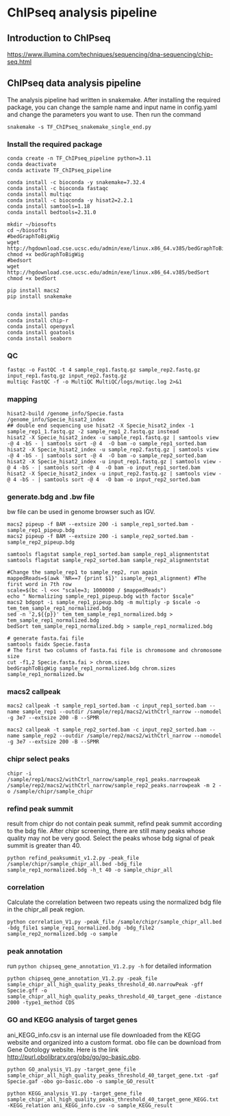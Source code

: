 # ChIPseq analysis pipeline

## Introduction to ChIPseq
https://www.illumina.com/techniques/sequencing/dna-sequencing/chip-seq.html

## ChIPseq data analysis pipeline
The analysis pipeline had written in snakemake. After installing the required package, you can change the sample name and input name in config.yaml and change the parameters you want to use. Then run the command

```
snakemake -s TF_ChIPseq_snakemake_single_end.py
```



### Install the required package
```
conda create -n TF_ChIPseq_pipeline python=3.11
conda deactivate
conda activate TF_ChIPseq_pipeline

conda install -c bioconda -y snakemake=7.32.4
conda install -c bioconda fastaqc
conda install multiqc
conda install -c bioconda -y hisat2=2.2.1
conda install samtools=1.18
conda install bedtools=2.31.0

mkdir ~/biosofts
cd ~/biosofts
#bedGraphToBigWig 
wget http://hgdownload.cse.ucsc.edu/admin/exe/linux.x86_64.v385/bedGraphToBigWig
chmod +x bedGraphToBigWig
#bedsort
wget http://hgdownload.cse.ucsc.edu/admin/exe/linux.x86_64.v385/bedSort
chmod +x bedSort

pip install macs2
pip install snakemake


conda install pandas
conda install chip-r 
conda install openpyxl
conda install goatools
conda install seaborn
```



### QC
```
fastqc -o FastQC -t 4 sample_rep1.fastq.gz sample_rep2.fastq.gz input_rep1.fastq.gz input_rep2.fastq.gz
multiqc FastQC -f -o MultiQC MultiQC/logs/mutiqc.log 2>&1
```

### mapping
```
hisat2-build /genome_info/Specie.fasta /genome_info/Specie_hisat2_index 
## double end sequencing use hisat2 -X Specie_hisat2_index -1 sample_rep1_1.fastq.gz -2 sample_rep1_2.fastq.gz instead
hisat2 -X Specie_hisat2_index -u sample_rep1.fastq.gz | samtools view -@ 4 -bS - | samtools sort -@ 4  -O bam -o sample_rep1_sorted.bam
hisat2 -X Specie_hisat2_index -u sample_rep2.fastq.gz | samtools view -@ 4 -bS - | samtools sort -@ 4  -O bam -o sample_rep2_sorted.bam
hisat2 -X Specie_hisat2_index -u input_rep1.fastq.gz | samtools view -@ 4 -bS - | samtools sort -@ 4  -O bam -o input_rep1_sorted.bam
hisat2 -X Specie_hisat2_index -u input_rep2.fastq.gz | samtools view -@ 4 -bS - | samtools sort -@ 4  -O bam -o input_rep2_sorted.bam

```

###  generate.bdg and .bw file
bw file can be used in genome browser such as IGV.
```
macs2 pipeup -f BAM --extsize 200 -i sample_rep1_sorted.bam -sample_rep1_pipeup.bdg
macs2 pipeup -f BAM --extsize 200 -i sample_rep2_sorted.bam -sample_rep2_pipeup.bdg

samtools flagstat sample_rep1_sorted.bam sample_rep1_alignmentstat
samtools flagstat sample_rep2_sorted.bam sample_rep2_alignmentstat

#Change the sample_rep1 to sample_rep2, run again
mappedReads=$(awk 'NR==7 {print $1}' isample_rep1_alignment) #The first word in 7th row
scale=$(bc -l <<< "scale=3; 1000000 / $mappedReads")
echo " Normalizing sample_rep1_pipeup.bdg with factor $scale"
macs2 bdgopt -i sample_rep1_pipeup.bdg -m multiply -p $scale -o tem_tem_sample_rep1_normalized.bdg
sed -n '2,${{p}}' tem_tem_sample_rep1_normalized.bdg > tem_sample_rep1_normalized.bdg
bedSort tem_sample_rep1_normalized.bdg > sample_rep1_normalized.bdg

# generate fasta.fai file
samtools faidx Specie.fasta
# The first two columns of fasta.fai file is chromosome and chromosome size
cut -f1,2 Specie.fasta.fai > chrom.sizes
bedGraphToBigWig sample_rep1_normalized.bdg chrom.sizes sample_rep1_normalized.bw
```

### macs2 callpeak
```
macs2 callpeak -t sample_rep1_sorted.bam -c input_rep1_sorted.bam --name sample_rep1 --outdir /sample/rep1/macs2/withCtrl_narrow --nomodel -g 3e7 --extsize 200 -B --SPMR

macs2 callpeak -t sample_rep2_sorted.bam -c input_rep2_sorted.bam --name sample_rep2 --outdir /sample/rep2/macs2/withCtrl_narrow --nomodel -g 3e7 --extsize 200 -B --SPMR
```

### chipr select peaks
```
chipr -i /sample/rep1/macs2/withCtrl_narrow/sample_rep1_peaks.narrowpeak /sample/rep2/macs2/withCtrl_narrow/sample_rep2_peaks.narrowpeak -m 2 -o /sample/chipr/sample_chipr
```


### refind peak summit
result from chipr do not contain peak summit, refind peak summit according to the bdg file.
After chipr screening, there are still many peaks whose quality may not be very good. Select the peaks whose bdg signal of peak summit is greater than 40.
```
python refind_peaksummit_v1.2.py -peak_file /sample/chipr/sample_chipr_all.bed -bdg_file sample_rep1_normalized.bdg -h_t 40 -o sample_chipr_all
```

### correlation
Calculate the correlation between two repeats using the normalized bdg file in the chipr_all peak region.
```
python correlation_V1.py -peak_file /sample/chipr/sample_chipr_all.bed -bdg_file1 sample_rep1_normalized.bdg -bdg_file2 sample_rep2_normalized.bdg -o sample
```


### peak annotation
run
`python chipseq_gene_annotation_V1.2.py -h`
 for detailed information
```
python chipseq_gene_annotation_V1.2.py -peak_file sample_chipr_all_high_quality_peaks_threshold_40.narrowPeak -gff Specie.gff -o sample_chipr_all_high_quality_peaks_threshold_40_target_gene -distance 2000 -type1_method CDS
```

### GO and KEGG analysis of target genes
ani_KEGG_info.csv is an internal use file downloaded from the KEGG website and organized into a custom format.
obo file can be download from Gene Ootology website. Here is the link http://purl.obolibrary.org/obo/go/go-basic.obo.
```
python GO_analysis_V1.py -target_gene_file sample_chipr_all_high_quality_peaks_threshold_40_target_gene.txt -gaf Specie.gaf -obo go-basic.obo -o sample_GO_result

python KEGG_analysis_V1.py -target_gene_file sample_chipr_all_high_quality_peaks_threshold_40_target_gene_KEGG.txt -KEGG_relation ani_KEGG_info.csv -o sample_KEGG_result
```

